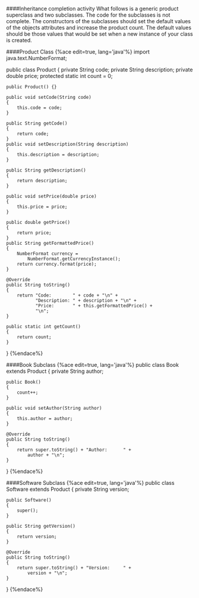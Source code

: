 <!--djw:done but not feeling good about using books and software (lacks originality)-->
####Inheritance completion activity
What follows is a generic product superclass and two subclasses. The code for the subclasses is not complete. The constructors of the subclasses should set the default values of the objects attributes and increase the product count. The default values should be those values that would be set when a new instance of your class is created.

####Product Class
{%ace edit=true, lang='java'%}
import java.text.NumberFormat;

public class Product
{
    private String code;
    private String description;
    private double price;
    protected static int count = 0;

    public Product() {}

    public void setCode(String code)
    {
        this.code = code;
    }

    public String getCode()
    {
        return code;
    }
    public void setDescription(String description)
    {
        this.description = description;
    }

    public String getDescription()
    {
        return description;
    }

    public void setPrice(double price)
    {
        this.price = price;
    }

    public double getPrice()
    {
        return price;
    }
    public String getFormattedPrice()
    {
        NumberFormat currency = 
            NumberFormat.getCurrencyInstance();
        return currency.format(price);
    }

    @Override
    public String toString()
    {
        return "Code:        " + code + "\n" +
               "Description: " + description + "\n" +
               "Price:       " + this.getFormattedPrice() + 
               "\n";
    }

    public static int getCount()
    {
        return count;
    }
}
{%endace%}

####Book Subclass
{%ace edit=true, lang='java'%}
public class Book extends Product
{
    private String author;

    public Book()
    {
        count++;
    }

    public void setAuthor(String author)
    {
        this.author = author;
    }

    @Override
    public String toString()
    {
        return super.toString() + "Author:      " +
            author + "\n";
    }
}
{%endace%}

####Software Subclass
{%ace edit=true, lang='java'%}
public class Software extends Product
{
    private String version;

    public Software()
    {
        super();
    }

    public String getVersion()
    {
        return version;
    }

    @Override
    public String toString()
    {
        return super.toString() + "Version:     " +
            version + "\n";
    }
}
{%endace%}